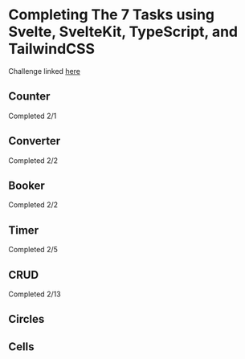 # Completing The 7 Tasks using Svelte, SvelteKit, TypeScript, and TailwindCSS

Challenge linked [here](https://eugenkiss.github.io/7guis/tasks)

## Counter

Completed 2/1

## Converter

Completed 2/2

## Booker

Completed 2/2

## Timer

Completed 2/5

## CRUD

Completed 2/13

## Circles

## Cells
